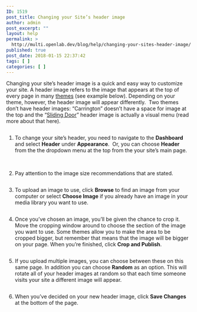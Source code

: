 ```yaml
---
ID: 1519
post_title: Changing your Site’s header image
author: admin
post_excerpt: ""
layout: help
permalink: >
  http://multi.openlab.dev/blog/help/changing-your-sites-header-image/
published: true
post_date: 2018-01-15 22:37:42
tags: [ ]
categories: [ ]
---
```

Changing your site’s header image is a quick and easy way to customize your site. A header image refers to the image that appears at the top of every page in many <a title="Changing the appearance of your Site with themes" href="https://multi.openlab.dev/blog/help/changing-the-appearance-of-your-site-with-themes/">themes</a> (see example below). Depending on your theme, however, the header image will appear differently.  Two themes don’t have header images: “Carrington” doesn’t have a space for image at the top and the “<a title="Sliding Door theme" href="https://multi.openlab.dev/blog/help/sliding-door-theme/">Sliding Door</a>” header image is actually a visual menu (read more about that here).

<img class="alignnone" src="https://dl.dropboxusercontent.com/u/78027977/Help%20Screenshots/Sites%20on%20the%20OpenLab/Header_0.jpg" alt="" />

1. To change your site’s header, you need to navigate to the <strong>Dashboard</strong> and select <strong>Header</strong> under <strong>Appearance</strong>.  Or, you can choose <strong>Header</strong> from the the dropdown menu at the top from the your site’s main page.

<img class="alignnone" src="https://dl.dropboxusercontent.com/u/78027977/Help%20Screenshots/Sites%20on%20the%20OpenLab/Header_1.jpg" alt="" />

<img class="alignnone" src="https://dl.dropboxusercontent.com/u/78027977/Help%20Screenshots/Sites%20on%20the%20OpenLab/Header_2.jpg" alt="" />

2. Pay attention to the image size recommendations that are stated.

<img class="alignnone" src="https://dl.dropboxusercontent.com/u/78027977/Help%20Screenshots/Sites%20on%20the%20OpenLab/Header_3.jpg" alt="" />

3. To upload an image to use, click <strong>Browse</strong> to find an image from your computer or select <strong>Choose Image</strong> if you already have an image in your media library you want to use.

<img class="alignnone" src="https://dl.dropboxusercontent.com/u/78027977/Help%20Screenshots/Sites%20on%20the%20OpenLab/Header_4.jpg" alt="" />

4. Once you’ve chosen an image, you’ll be given the chance to crop it. Move the cropping window around to choose the section of the image you want to use. Some themes allow you to make the area to be cropped bigger, but remember that means that the image will be bigger on your page. When you’re finished, click <strong>Crop and Publish</strong>.

<img class="alignnone" src="https://dl.dropboxusercontent.com/u/78027977/Help%20Screenshots/Sites%20on%20the%20OpenLab/Header_5.jpg" alt="" />

5. If you upload multiple images, you can choose between these on this same page. In addition you can choose <strong>Random</strong> as an option. This will rotate all of your header images at random so that each time someone visits your site a different image will appear.

<img class="alignnone" src="https://dl.dropboxusercontent.com/u/78027977/Help%20Screenshots/Sites%20on%20the%20OpenLab/Header_6.jpg" alt="" />

6. When you’ve decided on your new header image, click <strong>Save Changes</strong> at the bottom of the page.
